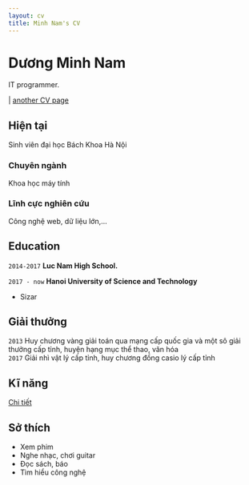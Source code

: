 ```yaml
---
layout: cv
title: Minh Nam's CV
---
```

# Dương Minh Nam
IT programmer.

<div id="webaddress">
<!-- <a href="isaac@applesdofall.org">isaac@applesdofall.org</a> -->
| <a href="duongnam99.github.io">another CV page</a>
</div>


## Hiện tại

Sinh viên đại học Bách Khoa Hà Nội

### Chuyên ngành

Khoa học máy tính


### Lĩnh cực nghiên cứu

Công nghệ web, dữ liệu lớn,...


## Education

`2014-2017`
__Luc Nam High School.__

`2017 - now`
__Hanoi University of Science and Technology__

- Sizar


## Giải thưởng

`2013` Huy chương vàng giải toán qua mạng cấp quốc gia  và một sô giải thưởng cấp tỉnh, huyện hạng mục thể thao, văn hóa  
`2017` Giải nhì vật lý cấp tỉnh, huy chương đồng casio lý cấp tỉnh




## Kĩ năng

[Chi tiết](https://duongnam99.github.io/)


## Sở thích  
- Xem phim
- Nghe nhạc, chơi guitar
- Đọc sách, báo
- Tìm hiểu công nghệ



<!-- ### Footer

Last updated: May 2013 -->



